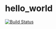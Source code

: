# hello_world
[![Build Status](https://travis-ci.org/varun99161/hello_world.svg?branch=master)](https://travis-ci.org/varun99161/hello_world)
